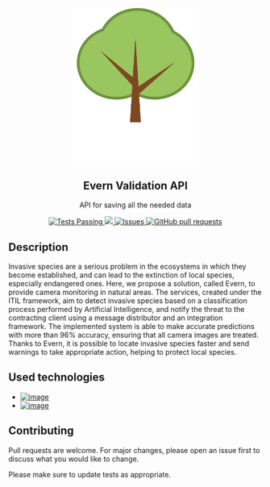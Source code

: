 <p align="center">
 <img width="250px" src="https://github.com/EverNature/Validation-WEB/blob/main/evern/src/main/resources/static/images/logo2.png?raw=true" align="center" alt="GitHub Readme Stats" />
 <h2 align="center">Evern Validation API</h2>
 <p align="center">API for saving all the needed data</p>
</p>

<p align="center">
  <a href="https://github.com/EverNature/Validation-API/actions">
    <img alt="Tests Passing" src="https://github.com/anuraghazra/github-readme-stats/workflows/Test/badge.svg" />
  </a>
  <a href="https://codecov.io/gh/anuraghazra/github-readme-stats">
    <img src="https://codecov.io/gh/anuraghazra/github-readme-stats/branch/master/graph/badge.svg" />
  </a>
  <a href="https://github.com/EverNature/Validation-API/issues">
    <img alt="Issues" src="https://img.shields.io/github/issues/EverNature/Validation-API?color=0088ff" />
  </a>
  <a href="https://github.com/EverNature/Validation-API/pulls">
    <img alt="GitHub pull requests" src="https://img.shields.io/github/issues-pr/EverNature/Validation-API?color=0088ff" />
  </a>
</p>

## Description
Invasive species are a serious problem in the ecosystems in which they become established, and can lead to the extinction of local species, especially endangered ones. Here, we propose a solution, called Evern, to provide camera monitoring in natural areas. The services, created under the ITIL framework, aim to detect invasive species based on a classification process performed by Artificial Intelligence, and notify the threat to the contracting client using a message distributor and an integration framework. The implemented system is able to make accurate predictions with more than 96\% accuracy, ensuring that all camera images are treated. Thanks to Evern, it is possible to locate invasive species faster and send warnings to take appropriate action, helping to protect local species.

## Used technologies
* [![image](https://img.shields.io/badge/Spring_Boot-F2F4F9?style=for-the-badge&logo=spring-boot)](https://spring.io/projects/spring-boot)
* [![image](https://img.shields.io/badge/Hibernate-59666C?style=for-the-badge&logo=Hibernate&logoColor=white)](https://hibernate.org/)

## Contributing
Pull requests are welcome. For major changes, please open an issue first to discuss what you would like to change.

Please make sure to update tests as appropriate.
